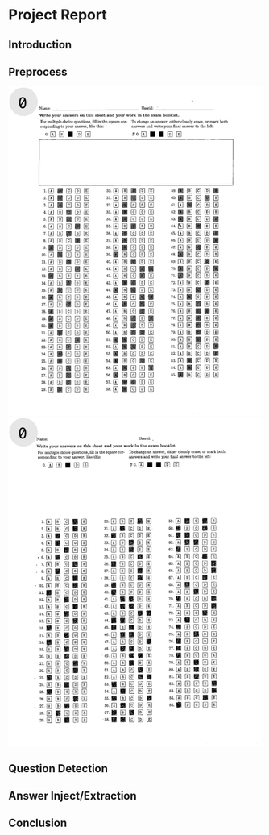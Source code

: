 # Project Report

## Introduction

## Preprocess
![a-48](Animation/a-48.gif)
![c-33](Animation/c-33.gif)

## Question Detection

## Answer Inject/Extraction

## Conclusion

